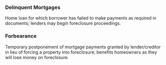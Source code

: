 ### Delinquent Mortgages

Home loan for which borrower has failed to make payments as required in documents; lenders may begin foreclosure proceedings.

### Forbearance

Temporary postponement of mortgage payments granted by lender/creditor in lieu of forcing a property into foreclosure; benefits homeowners as they will lose money on foreclosure.
